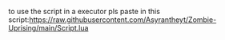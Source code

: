 to use the script in a executor pls paste in this script:https://raw.githubusercontent.com/Asyrantheyt/Zombie-Uprising/main/Script.lua
